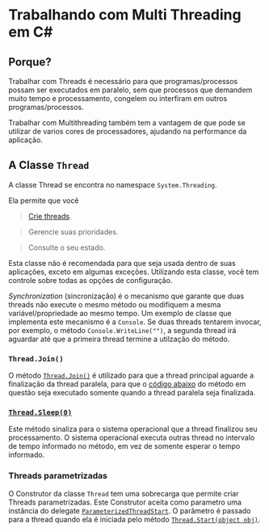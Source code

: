 # Trabalhando com Multi Threading em C#

## Porque?

Trabalhar com Threads é necessário para que programas/processos possam ser executados em paralelo, sem que processos que demandem muito tempo e processamento, congelem ou interfiram em outros programas/processos.

Trabalhar com Multithreading também tem a vantagem de que pode se utilizar de varios cores de processadores, ajudando na performance da aplicação.

## A Classe `Thread`

A classe Thread se encontra no namespace `System.Threading`.

Ela permite que você
> [Crie threads](https://github.com/Johnsonxd4/Multithreading/blob/43e0bd461edf94e66ea15afaae6930338ce5b356/ExemploThreading/Program.cs#L8).

> Gerencie suas prioridades.

> Consulte o seu estado.

Esta classe não é recomendada para que seja usada dentro de suas aplicações, exceto em algumas exceções. Utilizando esta classe, você tem controle sobre todas as opções de configuração.

*Synchronization* (sincronização) é o mecanismo que garante que duas threads não execute o mesmo método ou modifiquem a mesma variável/propriedade ao mesmo tempo. Um exemplo de classe que implementa este mecanismo é a `Console`. Se duas threads tentarem invocar, por exemplo, o método `Console.WriteLine("")`, a segunda thread irá aguardar até que a primeira thread termine a utilzação do método.

### `Thread.Join()`

O método [`Thread.Join()`](https://github.com/Johnsonxd4/Multithreading/blob/43e0bd461edf94e66ea15afaae6930338ce5b356/ExemploThreading/Program.cs#L16) é utilizado para que a thread principal aguarde a finalização da thread paralela, para que o [código abaixo](https://github.com/Johnsonxd4/Multithreading/blob/43e0bd461edf94e66ea15afaae6930338ce5b356/ExemploThreading/Program.cs#L18) do método em questão seja executado somente quando a thread paralela seja finalizada.

### [`Thread.Sleep(0)`](https://github.com/Johnsonxd4/Multithreading/blob/43e0bd461edf94e66ea15afaae6930338ce5b356/ExemploThreading/Program.cs#L24)

Este método sinaliza para o sistema operacional que a thread finalizou seu processamento. O sistema operacional executa outras thread no intervalo de tempo informado no método, em vez de somente esperar o tempo informado.

### Threads parametrizadas

O Construtor da classe `Thread` tem uma sobrecarga que permite criar Threads parametrizadas. Este Construtor aceita como parametro uma instância do delegate [`ParameterizedThreadStart`](https://github.com/Johnsonxd4/Multithreading/blob/4d9d10042420e6abebf43c75c703a733ac78d588/ExemploThreading/Program.cs#L21). O parâmetro é passado para a thread quando ela é iniciada pelo método [`Thread.Start(object obj)`](https://github.com/Johnsonxd4/Multithreading/blob/4d9d10042420e6abebf43c75c703a733ac78d588/ExemploThreading/Program.cs#L22). 